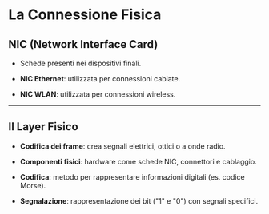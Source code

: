 # La Connessione Fisica

  

## NIC (Network Interface Card)

- Schede presenti nei dispositivi finali.

- **NIC Ethernet**: utilizzata per connessioni cablate.

- **NIC WLAN**: utilizzata per connessioni wireless.

  

---

  

## Il Layer Fisico

- **Codifica dei frame**: crea segnali elettrici, ottici o a onde radio.

- **Componenti fisici**: hardware come schede NIC, connettori e cablaggio.

- **Codifica**: metodo per rappresentare informazioni digitali (es. codice Morse).

- **Segnalazione**: rappresentazione dei bit ("1" e "0") con segnali specifici.